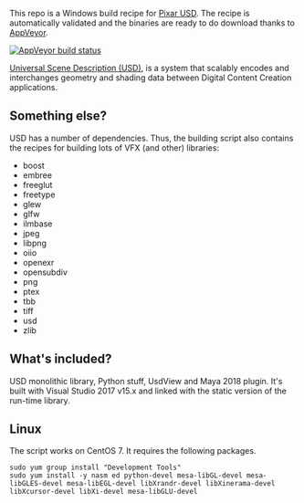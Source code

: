 This repo is a Windows build recipe for [Pixar
USD](https://github.com/PixarAnimationStudios/USD). The recipe is automatically
validated and the binaries are ready to do download thanks to
[AppVeyor](https://www.appveyor.com/).

[![AppVeyor build
status](https://ci.appveyor.com/api/projects/status/github/VictorYudin/saturn?branch=master&svg=true)](https://ci.appveyor.com/project/VictorYudin/saturn/branch/master)

[Universal Scene Description
(USD)](https://github.com/PixarAnimationStudios/USD), is a system that scalably
encodes and interchanges geometry and shading data between Digital Content
Creation applications.

## Something else?
USD has a number of dependencies. Thus, the building script also contains the
recipes for building lots of VFX (and other) libraries:
* boost
* embree
* freeglut
* freetype
* glew
* glfw
* ilmbase
* jpeg
* libpng
* oiio
* openexr
* opensubdiv
* png
* ptex
* tbb
* tiff
* usd
* zlib

## What's included?
USD monolithic library, Python stuff, UsdView and Maya 2018 plugin. It's built
with Visual Studio 2017 v15.x and linked with the static version of the run-time
library.

## Linux
The script works on CentOS 7. It requires the following packages.

```
sudo yum group install "Development Tools"
sudo yum install -y nasm ed python-devel mesa-libGL-devel mesa-libGLES-devel mesa-libEGL-devel libXrandr-devel libXinerama-devel libXcursor-devel libXi-devel mesa-libGLU-devel
```
